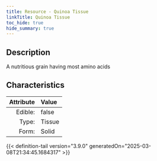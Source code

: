 ```yaml
---
title: Resource - Quinoa Tissue
linkTitle: Quinoa Tissue
toc_hide: true
hide_summary: true
---
```

<!-- This is generated by the MarsSim HelpGenertor, do not edit. -->

## Description
A nutritious grain&#10;&#9;&#9;having most amino acids

## Characteristics

| Attribute      | Value |
|--------:|:------|
|Edible:|false|
|Type:|Tissue|
|Form:|Solid|
 



    


{{< definition-tail version="3.9.0" generatedOn="2025-03-08T21:34:45.1684317" >}}


